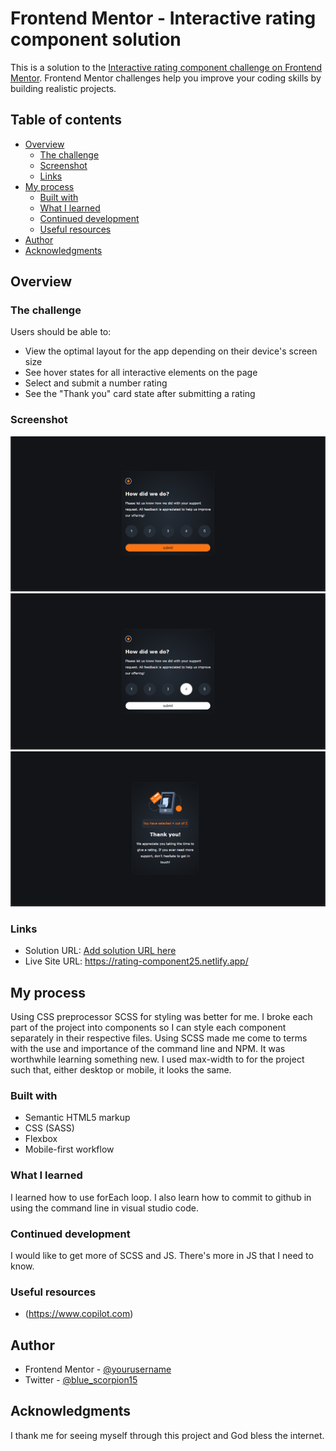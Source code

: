 # Frontend Mentor - Interactive rating component solution

This is a solution to the [Interactive rating component challenge on Frontend Mentor](https://www.frontendmentor.io/challenges/interactive-rating-component-koxpeBUmI). Frontend Mentor challenges help you improve your coding skills by building realistic projects. 

## Table of contents

- [Overview](#overview)
  - [The challenge](#the-challenge)
  - [Screenshot](#screenshot)
  - [Links](#links)
- [My process](#my-process)
  - [Built with](#built-with)
  - [What I learned](#what-i-learned)
  - [Continued development](#continued-development)
  - [Useful resources](#useful-resources)
- [Author](#author)
- [Acknowledgments](#acknowledgments)

## Overview

### The challenge

Users should be able to:

- View the optimal layout for the app depending on their device's screen size
- See hover states for all interactive elements on the page
- Select and submit a number rating
- See the "Thank you" card state after submitting a rating

### Screenshot

![](./images/screenshot/Screenshot%20(42).png)
![](./images/screenshot/Screenshot%20(43).png)
![](./images/screenshot/Screenshot%20(44).png)

### Links
- Solution URL: [Add solution URL here](https://your-solution-url.com)
- Live Site URL: https://rating-component25.netlify.app/

## My process
Using CSS preprocessor SCSS for styling was better for me. I broke each part of the project into components so I can style each component separately in their respective files. Using SCSS made me come to terms with the use and importance of the command line and NPM. It was worthwhile learning something new. I used max-width to for the project such that, either desktop or mobile, it looks the same.

### Built with

- Semantic HTML5 markup
- CSS (SASS)
- Flexbox
- Mobile-first workflow

### What I learned
I learned how to use forEach loop. I also learn how to commit to github in using the command line in visual studio code.

### Continued development

I would like to get more of SCSS and JS. There's more in JS that I need to know.

### Useful resources
- (https://www.copilot.com)

## Author
- Frontend Mentor - [@yourusername](https://www.frontendmentor.io/profile/Cyrus-Akwaboah-Emmanuel)
- Twitter - [@blue_scorpion15](https://x.com/blue_scorpion15)

## Acknowledgments
I thank me for seeing myself through this project and God bless the internet.
